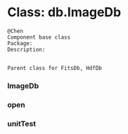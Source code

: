 # Class: db.ImageDb



    
    @Chen  
    Component base class  
    Package:  
    Description:  
      
      
    Parent class for FitsDb, HdfDb  
### ImageDb




    
### open




    
### unitTest




    
